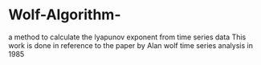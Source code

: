 # Wolf-Algorithm-
a method to calculate the lyapunov exponent from time series data
This work is done in reference to the paper by Alan wolf time series analysis in 1985

